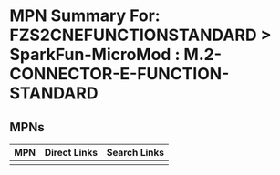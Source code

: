 



# MPN Summary For: FZS2CNEFUNCTIONSTANDARD > SparkFun-MicroMod : M.2-CONNECTOR-E-FUNCTION-STANDARD

## MPNs
  

|MPN|Direct Links|Search Links|
| :--- | :--- | :--- |
||||
